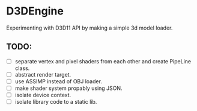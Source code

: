 # D3DEngine
Experimenting with D3D11 API by making a simple 3d model loader.

## TODO:
- [ ] separate vertex and pixel shaders from each other and create PipeLine class.
- [ ] abstract render target.
- [ ] use ASSIMP instead of OBJ loader.
- [ ] make shader system propably using JSON.
- [ ] isolate device context.
- [ ] isolate library code to a static lib.
